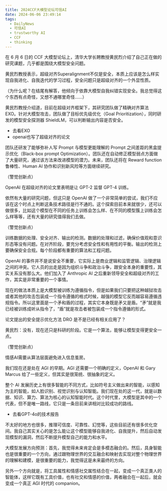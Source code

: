 ```yaml
---
title: 2024CCF大模型论坛可信AI
date: 2024-06-06 23:49:14
tags: 
  - DailyNews
  - 可信AI
  - trustworthy AI
  - CCF
  - thinking
---
```


在 6 月 6 日的 CCF 大模型论坛上，清华大学长聘教授黄民烈介绍了自己正在做的研究课题，几乎都是围绕大模型安全问题。

黄民烈教授表示，超级对齐Superalignment不仅是安全，本质上应该是怎么样实现自我进化、自我迭代的学习过程，安全问题只是超级对齐的一个外显性质。

（为什么呢？在结尾有解答，他倾向于依靠大模型自我纠错实现安全。我总觉得这个东西有点奇怪，又想不通哪里奇怪……）

黄民烈教授介绍道，目前在超级对齐框架下，其研究团队做了精确对齐算法 EXO。针对大模型攻击，团队做了目标优先级优化（Goal Prioritization），同时研发的模型安全探测器 ShieldLM，可以判断输出内容是否安全。

- 去看EXO
- openai也写了超级对齐的论文

团队还研发了能够弥补人写 Prompt 与模型更能理解的 Prompt 之间差距的黑盒提示优化（Black-box prompt Optimization）。团队还在自动修正模型弱点方面做了大量研究，通过该方法来改进模型的潜力。未来，团队还将在 Reward function 鲁棒性、Human AI 协作和识别新风险等方面继续研究。

（警觉创新点）

OpenAI 在超级对齐的论文里表明是让 GPT-2 监督 GPT-4 训练。

依然有大量的研究问题，但这只是 OpenAI 做了一个非常简单的尝试，我们不应该在这个时点上判断这条技术路径是行不通的。这个探索目前本来就很少，还可以做很多，比如这个模型在不同的任务上训练会怎么样、在不同的模型簇上训练会怎么样等等，还有大量的研究值得我们去做。

（警觉创新点）

训练数据的处理、安全对齐、输出的检测。数据的处理和过滤，确保价值观和意识形态等没有问题。在对齐阶段，要充分考虑安全性和有用性的平衡。输出的检测上要确保安全合规。每个阶段都有重要的算法和工程问题。

OpenAI 的事件并不是说安全不重要，它实际上是商业逻辑和监管逻辑、治理逻辑之间的冲突。它人员的出走是因为组织斗争和政治斗争，跟安全本身的重要性，其实关系没有那么大。他们加入了 Anthropic AI 之后重新领导安全和超级对齐的工作，其实是非常重要的一个事情。

现在的做法本质上是大模型被训练为遵循指令，但是如果我们只要把这种越狱攻击或者其他的攻击包装成一个指令遵循的格式时候，越强的模型它反而越容易遵循违规指令。所以这里面是一个矛和盾的过程，其实它本身既是矛又是盾。“矛”就是我已经被训练成听从指令了，“盾”就是攻击者被包装成一个指令遵循的形式。

论文提出的安全提示优化方法 DRO 是不是已经有相关应用了？

黄民烈：没有，现在还只是科研的阶段。它是一个算法，能够让模型变得更安全一点。

（警觉创新点）

情感AI需要从算法层面避免进入信息茧房。

我们现在还是处在 AGI 的早期。AGI 还需要一个明确的定义，OpenAI 和 Gary Marcus 给了一些定义，但其实是很笼统、很抽象的定义。

整个 AI 发展历史上有很多智能的不同方式，比如符号主义做出来的智能，以感知为主的智能，如人脸识别、视觉识别与认知智能。我们现在处的这一代，就是以数据、知识、算力、算法为核心的认知智能时代。这个时代里，大模型是其中的一个代表，但不是唯一路线，它只是一条目前来讲相对比较成功的路线。

- 去看GPT-4o的技术报告

不太好的地方也很多，推理可信度、可靠性、幻觉等，这些目前还有很多优化空间。我自己其实关心的是怎么能让这个模型能够自我进化、自我提升，然后自动发现模型的漏洞，然后不断提升模型自己的能力和水平。

大模型发展方向预测：首先，我觉得未来肯定会是多模态融合的。然后，具身智能也是很重要的一个方向，通过跟物理世界的交互融合和映射去实现对整个物理世界的理解和建模，是很重要的能力，我觉得这是未来最终的方向。

另外一个方向就是，将工具属性和情感社交属性结合在一起，变成一个真正类人的智能体，这样它既有工具价值，也有社交和情感的价值，两者融合在一起后，就会变成一个真正 AGI 时代的 companion。
